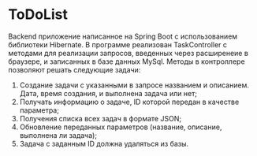 # ToDoList
Backend приложение написанное на Spring Boot c использованием библиотеки Hibernate.
В программе реализован TaskController с методами для реализации запросов, введенных через расширенеие в браузере, и записанных в базе данных MySql.
Методы в контроллере позволяют решать следующие задачи: 
1. Создание задачи с указанными в запросе названием и описанием. Дата, время создания, и выполнена задача или нет;
2. Получать информацию о задаче, ID которой передан в качестве параметра;
3. Получения списка всех задач в формате JSON;
4. Обновление переданных параметров (название, описание, выполнена ли задача);
5. Задача с заданным ID должна удаляться из базы.
